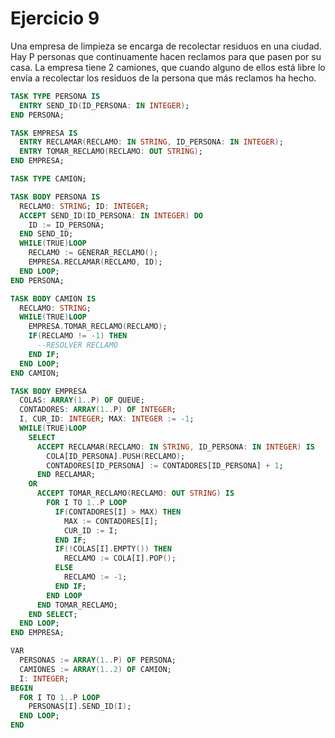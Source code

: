 # Ejercicio 9

Una empresa de limpieza se encarga de recolectar residuos en una ciudad. Hay P personas que continuamente hacen reclamos para que pasen por su casa. La empresa tiene 2 camiones, que cuando alguno de ellos está libre lo envía a recolectar los residuos de la persona que más reclamos ha hecho.

```ada
TASK TYPE PERSONA IS
  ENTRY SEND_ID(ID_PERSONA: IN INTEGER);
END PERSONA;

TASK EMPRESA IS
  ENTRY RECLAMAR(RECLAMO: IN STRING, ID_PERSONA: IN INTEGER);
  ENTRY TOMAR_RECLAMO(RECLAMO: OUT STRING);
END EMPRESA;

TASK TYPE CAMION;

TASK BODY PERSONA IS
  RECLAMO: STRING; ID: INTEGER;
  ACCEPT SEND_ID(ID_PERSONA: IN INTEGER) DO
    ID := ID_PERSONA;
  END SEND_ID;
  WHILE(TRUE)LOOP
    RECLAMO := GENERAR_RECLAMO();
    EMPRESA.RECLAMAR(RECLAMO, ID);
  END LOOP;
END PERSONA;

TASK BODY CAMION IS
  RECLAMO: STRING;
  WHILE(TRUE)LOOP
    EMPRESA.TOMAR_RECLAMO(RECLAMO);
    IF(RECLAMO != -1) THEN
      --RESOLVER RECLAMO
    END IF;
  END LOOP;
END CAMION;

TASK BODY EMPRESA
  COLAS: ARRAY(1..P) OF QUEUE;
  CONTADORES: ARRAY(1..P) OF INTEGER;
  I, CUR_ID: INTEGER; MAX: INTEGER := -1;
  WHILE(TRUE)LOOP
    SELECT
      ACCEPT RECLAMAR(RECLAMO: IN STRING, ID_PERSONA: IN INTEGER) IS
        COLA[ID_PERSONA].PUSH(RECLAMO);
        CONTADORES[ID_PERSONA] := CONTADORES[ID_PERSONA] + 1;
      END RECLAMAR;
    OR
      ACCEPT TOMAR_RECLAMO(RECLAMO: OUT STRING) IS
        FOR I TO 1..P LOOP
          IF(CONTADORES[I] > MAX) THEN
            MAX := CONTADORES[I];
            CUR_ID := I;
          END IF;
          IF(!COLAS[I].EMPTY()) THEN
            RECLAMO := COLA[I].POP();
          ELSE
            RECLAMO := -1;
          END IF;
        END LOOP
      END TOMAR_RECLAMO;
    END SELECT;
  END LOOP;
END EMPRESA;

VAR
  PERSONAS := ARRAY(1..P) OF PERSONA;
  CAMIONES := ARRAY(1..2) OF CAMION;
  I: INTEGER;
BEGIN
  FOR I TO 1..P LOOP
    PERSONAS[I].SEND_ID(I);
  END LOOP;
END
```
